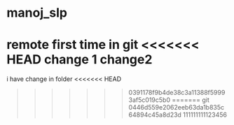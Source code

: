 # manoj_slp
remote
first time in git
<<<<<<< HEAD
change 1
change2
=======
i have change in folder
<<<<<<< HEAD
>>>>>>> 0391178f9b4de38c3a11388f59993af5c019c5b0
=======
git 
>>>>>>> 0446d559e2062eeb63da1b835c64894c45a8d23d
111111111123456
